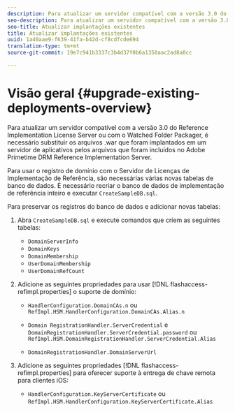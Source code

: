 ```yaml
---
description: Para atualizar um servidor compatível com a versão 3.0 do Reference Implementation License Server ou com o Watched Folder Packager, é necessário substituir os arquivos .war que foram implantados em um servidor de aplicativos pelos arquivos que foram incluídos no Adobe Primetime DRM Reference Implementation Server.
seo-description: Para atualizar um servidor compatível com a versão 3.0 do Reference Implementation License Server ou com o Watched Folder Packager, é necessário substituir os arquivos .war que foram implantados em um servidor de aplicativos pelos arquivos que foram incluídos no Adobe Primetime DRM Reference Implementation Server.
seo-title: Atualizar implantações existentes
title: Atualizar implantações existentes
uuid: 1a40aae9-f639-41fa-b42d-cf8cdfcde694
translation-type: tm+mt
source-git-commit: 19e7c941b3337c3b4d37f0b6a1350aac2ad8a0cc

---
```



# Visão geral {#upgrade-existing-deployments-overview}

Para atualizar um servidor compatível com a versão 3.0 do Reference Implementation License Server ou com o Watched Folder Packager, é necessário substituir os arquivos .war que foram implantados em um servidor de aplicativos pelos arquivos que foram incluídos no Adobe Primetime DRM Reference Implementation Server.

Para usar o registro de domínio com o Servidor de Licenças de Implementação de Referência, são necessárias várias novas tabelas de banco de dados. É necessário recriar o banco de dados de implementação de referência inteiro e executar `CreateSampleDB.sql`.

Para preservar os registros do banco de dados e adicionar novas tabelas:

1. Abra `CreateSampleDB.sql` e execute comandos que criem as seguintes tabelas:

   * `DomainServerInfo`
   * `DomainKeys`
   * `DomainMembership`
   * `UserDomainMembership`
   * `UserDomainRefCount`

1. Adicione as seguintes propriedades para usar [!DNL flashaccess-refimpl.properties] o suporte de domínio:

   * `HandlerConfiguration.DomainCAs.n` ou `RefImpl.HSM.HandlerConfiguration.DomainCAs.Alias.n`

   * `Domain RegistrationHandler.ServerCredential` e `DomainRegistrationHandler.ServerCredential.password` ou `RefImpl.HSM.DomainRegistrationHandler.ServerCredential.Alias`

   * `DomainRegistrationHandler.DomainServerUrl`

1. Adicione as seguintes propriedades [!DNL flashaccess-refimpl.properties] para oferecer suporte à entrega de chave remota para clientes iOS:

   * `HandlerConfiguration.KeyServerCertificate` ou `RefImpl.HSM.HandlerConfiguration.KeyServerCertificate.Alias`
